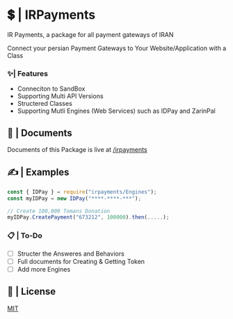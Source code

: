 # 💲 | IRPayments
IR Payments, a package for all payment gateways of IRAN 

Connect your persian Payment Gateways to Your Website/Application with a Class

### ✨| Features
- Conneciton to SandBox
- Supporting Multi API Versions
- Structered Classes
- Supporting Mutli Engines (Web Services) such as IDPay and ZarinPal

## 📂 | Documents
Documents of this Package is live at [/irpayments](https://ehsan.js.org/IRPayments/)

## ✍ | Examples
```javascript
const { IDPay } = require("irpayments/Engines");
const myIDPay = new IDPay("****-****-***");

// Create 100,000 Tomans Donation
myIDPay.CreatePayment("673212", 100000).then(.....);
```
### 📋 | To-Do
- [ ] Structer the Answeres and Behaviors
- [ ] Full documents for Creating & Getting Token
- [ ] Add more Engines

## 📄 | License
[MIT](https://github.com/EhsanFox/irpayments/blob/main/LICENSE)
